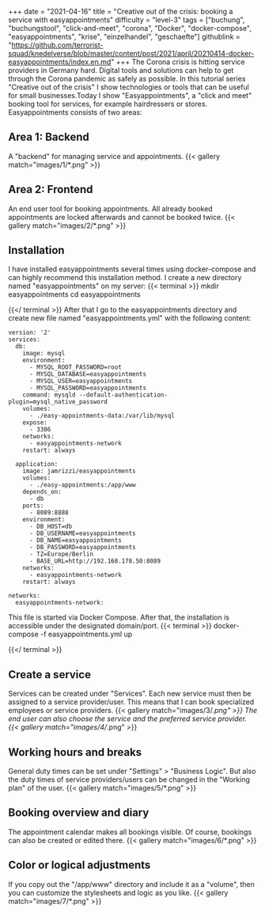 +++
date = "2021-04-16"
title = "Creative out of the crisis: booking a service with easyappointments"
difficulty = "level-3"
tags = ["buchung", "buchungstool", "click-and-meet", "corona", "Docker", "docker-compose", "easyappointments", "krise", "einzelhandel", "geschaefte"]
githublink = "https://github.com/terrorist-squad/knedelverse/blob/master/content/post/2021/april/20210414-docker-easyappointments/index.en.md"
+++
The Corona crisis is hitting service providers in Germany hard. Digital tools and solutions can help to get through the Corona pandemic as safely as possible. In this tutorial series "Creative out of the crisis" I show technologies or tools that can be useful for small businesses.Today I show "Easyappointments", a "click and meet" booking tool for services, for example hairdressers or stores. Easyappointments consists of two areas:
## Area 1: Backend
A "backend" for managing service and appointments.
{{< gallery match="images/1/*.png" >}}

## Area 2: Frontend
An end user tool for booking appointments. All already booked appointments are locked afterwards and cannot be booked twice.
{{< gallery match="images/2/*.png" >}}

## Installation
I have installed easyappointments several times using docker-compose and can highly recommend this installation method. I create a new directory named "easyappointments" on my server:
{{< terminal >}}
mkdir easyappointments
cd easyappointments

{{</ terminal >}}
After that I go to the easyappointments directory and create new file named "easyappointments.yml" with the following content:
```
version: '2'
services:
  db:
    image: mysql
    environment:
      - MYSQL_ROOT_PASSWORD=root
      - MYSQL_DATABASE=easyappointments
      - MYSQL_USER=easyappointments
      - MYSQL_PASSWORD=easyappointments
    command: mysqld --default-authentication-plugin=mysql_native_password
    volumes:
      - ./easy-appointments-data:/var/lib/mysql
    expose:
      - 3306
    networks:
      - easyappointments-network
    restart: always

  application:
    image: jamrizzi/easyappointments
    volumes:
      - ./easy-appointments:/app/www
    depends_on:
      - db
    ports:
      - 8089:8888
    environment:
      - DB_HOST=db
      - DB_USERNAME=easyappointments
      - DB_NAME=easyappointments
      - DB_PASSWORD=easyappointments
      - TZ=Europe/Berlin
      - BASE_URL=http://192.168.178.50:8089 
    networks:
      - easyappointments-network
    restart: always

networks:
  easyappointments-network:

```
This file is started via Docker Compose. After that, the installation is accessible under the designated domain/port.
{{< terminal >}}
docker-compose -f easyappointments.yml up

{{</ terminal >}}

## Create a service
Services can be created under "Services". Each new service must then be assigned to a service provider/user. This means that I can book specialized employees or service providers.
{{< gallery match="images/3/*.png" >}}
The end user can also choose the service and the preferred service provider.
{{< gallery match="images/4/*.png" >}}

## Working hours and breaks
General duty times can be set under "Settings" > "Business Logic". But also the duty times of service providers/users can be changed in the "Working plan" of the user.
{{< gallery match="images/5/*.png" >}}

## Booking overview and diary
The appointment calendar makes all bookings visible. Of course, bookings can also be created or edited there.
{{< gallery match="images/6/*.png" >}}

## Color or logical adjustments
If you copy out the "/app/www" directory and include it as a "volume", then you can customize the stylesheets and logic as you like.
{{< gallery match="images/7/*.png" >}}
